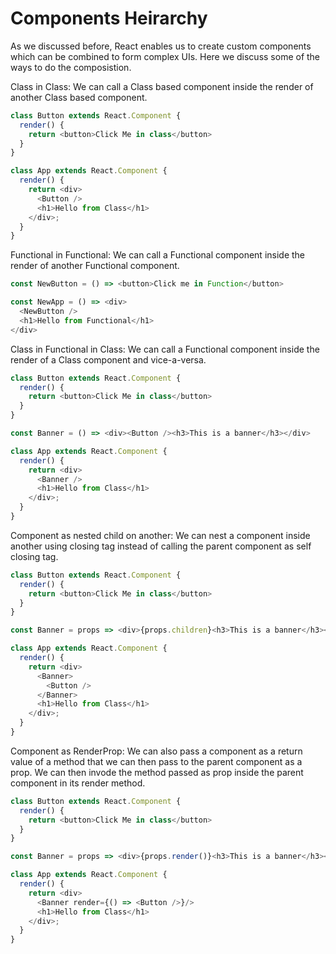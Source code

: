 # Components Heirarchy
As we discussed before, React enables us to create custom components which can be combined to form complex UIs. Here we discuss some of the ways to do the composistion.

Class in Class: We can call a Class based component inside the render of another Class based component.
```js
class Button extends React.Component {
  render() {
    return <button>Click Me in class</button>
  }
}

class App extends React.Component {
  render() {
    return <div>
      <Button />
      <h1>Hello from Class</h1>
    </div>;
  }
}
```
Functional in Functional: We can call a Functional component inside the render of another Functional component.
```js
const NewButton = () => <button>Click me in Function</button>

const NewApp = () => <div>
  <NewButton />
  <h1>Hello from Functional</h1>
</div>
```
Class in Functional in Class: We can call a Functional component inside the render of a Class component and vice-a-versa.
```js
class Button extends React.Component {
  render() {
    return <button>Click Me in class</button>
  }
}

const Banner = () => <div><Button /><h3>This is a banner</h3></div>

class App extends React.Component {
  render() {
    return <div>
      <Banner />
      <h1>Hello from Class</h1>
    </div>;
  }
}
```
Component as nested child on another: We can nest a component inside another using closing tag instead of calling the parent component as self closing tag.
```js
class Button extends React.Component {
  render() {
    return <button>Click Me in class</button>
  }
}

const Banner = props => <div>{props.children}<h3>This is a banner</h3></div>

class App extends React.Component {
  render() {
    return <div>
      <Banner>
        <Button />
      </Banner>
      <h1>Hello from Class</h1>
    </div>;
  }
}
```
Component as RenderProp: We can also pass a component as a return value of a method that we can then pass to the parent component as a prop. We can then invode the method passed as prop inside the parent component in its render method.
```js
class Button extends React.Component {
  render() {
    return <button>Click Me in class</button>
  }
}

const Banner = props => <div>{props.render()}<h3>This is a banner</h3></div>

class App extends React.Component {
  render() {
    return <div>
      <Banner render={() => <Button />}/>
      <h1>Hello from Class</h1>
    </div>;
  }
}
```